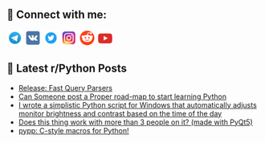 ## 🔎 Connect with me:
[<img src="https://github.com/bullbesh/bullbesh/blob/main/images/Telegram.png" width="32" height="32" />](https://t.me/bullbesh)
[<img src="https://github.com/bullbesh/bullbesh/blob/main/images/VK.png" width="32" height="32" />](https://vk.com/bullbesh)
[<img src="https://github.com/bullbesh/bullbesh/blob/main/images/Twitter.png" width="32" height="32" />](https://twitter.com/bullbesh1)
[<img src="https://github.com/bullbesh/bullbesh/blob/main/images/Instagram.png" width="32" height="32" />](https://www.instagram.com/bullbesh)
[<img src="https://github.com/bullbesh/bullbesh/blob/main/images/Reddit.png" width="32" height="32" />](https://www.reddit.com/user/bullbesh)
[<img src="https://github.com/bullbesh/bullbesh/blob/main/images/YouTube.png" width="32" height="32" />](https://www.youtube.com/channel/UCtfjRs6uzgq5mfm8S06WTcg)

## 📕 Latest r/Python Posts
<!-- BLOG-POST-LIST:START -->
- [Release: Fast Query Parsers](https://www.reddit.com/r/Python/comments/zvijpa/release_fast_query_parsers/)
- [Can Someone post a Proper road-map to start learning Python](https://www.reddit.com/r/Python/comments/zvi0ov/can_someone_post_a_proper_roadmap_to_start/)
- [I wrote a simplistic Python script for Windows that automatically adjusts monitor brightness and contrast based on the time of the day](https://www.reddit.com/r/Python/comments/zvhjek/i_wrote_a_simplistic_python_script_for_windows/)
- [Does this thing work with more than 3 people on it? &lpar;made with PyQt5&rpar;](https://www.reddit.com/r/Python/comments/zve92t/does_this_thing_work_with_more_than_3_people_on/)
- [pypp: C-style macros for Python!](https://www.reddit.com/r/Python/comments/zvdtqh/pypp_cstyle_macros_for_python/)
<!-- BLOG-POST-LIST:END -->
